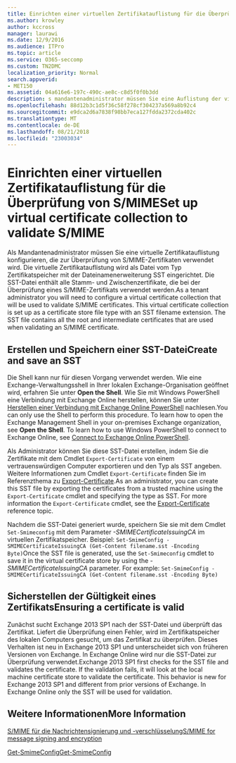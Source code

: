 ```yaml
---
title: Einrichten einer virtuellen Zertifikatauflistung für die Überprüfung von S/MIME
ms.author: krowley
author: kccross
manager: laurawi
ms.date: 12/9/2016
ms.audience: ITPro
ms.topic: article
ms.service: O365-seccomp
ms.custom: TN2DMC
localization_priority: Normal
search.appverid:
- MET150
ms.assetid: 04a616e6-197c-490c-ae8c-c8d5f0f0b3dd
description: s mandantenadministrator müssen Sie eine Auflistung der virtuellen Zertifikate konfigurieren, die zur Überprüfung von S/MIME-Zertifikaten verwendet werden.
ms.openlocfilehash: 88d12b3c1d5f36c58f278cf304237a569a8b92c4
ms.sourcegitcommit: e9dca2d6a7838f98bb7eca127fdda2372cda402c
ms.translationtype: MT
ms.contentlocale: de-DE
ms.lasthandoff: 08/21/2018
ms.locfileid: "23003034"
---
```

# <a name="set-up-virtual-certificate-collection-to-validate-smime"></a><span data-ttu-id="98e24-103">Einrichten einer virtuellen Zertifikatauflistung für die Überprüfung von S/MIME</span><span class="sxs-lookup"><span data-stu-id="98e24-103">Set up virtual certificate collection to validate S/MIME</span></span>

<span data-ttu-id="98e24-p101">Als Mandantenadministrator müssen Sie eine virtuelle Zertifikatauflistung konfigurieren, die zur Überprüfung von S/MIME-Zertifikaten verwendet wird. Die virtuelle Zertifikatauflistung wird als Datei vom Typ Zertifikatspeicher mit der Dateinamenerweiterung SST eingerichtet. Die SST-Datei enthält alle Stamm- und Zwischenzertifikate, die bei der Überprüfung eines S/MIME-Zertifikats verwendet werden.</span><span class="sxs-lookup"><span data-stu-id="98e24-p101">As a tenant administrator you will need to configure a virtual certificate collection that will be used to validate S/MIME certificates. This virtual certificate collection is set up as a certificate store file type with an SST filename extension. The SST file contains all the root and intermediate certificates that are used when validating an S/MIME certificate.</span></span>
  
## <a name="create-and-save-an-sst"></a><span data-ttu-id="98e24-107">Erstellen und Speichern einer SST-Datei</span><span class="sxs-lookup"><span data-stu-id="98e24-107">Create and save an SST</span></span>
<span data-ttu-id="98e24-108"><a name="sectionSection0"> </a></span><span class="sxs-lookup"><span data-stu-id="98e24-108"></span></span>

<span data-ttu-id="98e24-p102">Die Shell kann nur für diesen Vorgang verwendet werden. Wie eine Exchange-Verwaltungsshell in Ihrer lokalen Exchange-Organisation geöffnet wird, erfahren Sie unter **Open the Shell**. Wie Sie mit Windows PowerShell eine Verbindung mit Exchange Online herstellen, können Sie unter [Herstellen einer Verbindung mit Exchange Online PowerShell](https://go.microsoft.com/fwlink/p/?linkid=396554) nachlesen.</span><span class="sxs-lookup"><span data-stu-id="98e24-p102">You can only use the Shell to perform this procedure. To learn how to open the Exchange Management Shell in your on-premises Exchange organization, see **Open the Shell**. To learn how to use Windows PowerShell to connect to Exchange Online, see [Connect to Exchange Online PowerShell](https://go.microsoft.com/fwlink/p/?linkid=396554).</span></span>
  
<span data-ttu-id="98e24-p103">Als Administrator können Sie diese SST-Datei erstellen, indem Sie die Zertifikate mit dem Cmdlet  `Export-Certificate` von einem vertrauenswürdigen Computer exportieren und den Typ als SST angeben. Weitere Informationen zum Cmdlet  `Export-Certificate` finden Sie im Referenzthema zu [Export-Certificate](https://technet.microsoft.com/en-us/library/hh848628.aspx).</span><span class="sxs-lookup"><span data-stu-id="98e24-p103">As an administrator, you can create this SST file by exporting the certificates from a trusted machine using the  `Export-Certificate` cmdlet and specifying the type as SST. For more information the  `Export-Certificate` cmdlet, see the [Export-Certificate](https://technet.microsoft.com/en-us/library/hh848628.aspx) reference topic.</span></span> 
  
<span data-ttu-id="98e24-p104">Nachdem die SST-Datei generiert wurde, speichern Sie sie mit dem Cmdlet  `Set-Smimeconfig` mit dem Parameter  _-SMIMECertificateIssuingCA_ im virtuellen Zertifikatspeicher. Beispiel:  `Set-SmimeConfig -SMIMECertificateIssuingCA (Get-Content filename.sst -Encoding Byte)`</span><span class="sxs-lookup"><span data-stu-id="98e24-p104">Once the SST file is generated, use the  `Set-Smimeconfig` cmdlet to save it in the virtual certificate store by using the  _-SMIMECertificateIssuingCA_ parameter. For example:  `Set-SmimeConfig -SMIMECertificateIssuingCA (Get-Content filename.sst -Encoding Byte)`</span></span>
  
## <a name="ensuring-a-certificate-is-valid"></a><span data-ttu-id="98e24-116">Sicherstellen der Gültigkeit eines Zertifikats</span><span class="sxs-lookup"><span data-stu-id="98e24-116">Ensuring a certificate is valid</span></span>
<span data-ttu-id="98e24-117"><a name="sectionSection1"> </a></span><span class="sxs-lookup"><span data-stu-id="98e24-117"></span></span>

<span data-ttu-id="98e24-p105">Zunächst sucht Exchange 2013 SP1 nach der SST-Datei und überprüft das Zertifikat. Liefert die Überprüfung einen Fehler, wird im Zertifikatspeicher des lokalen Computers gesucht, um das Zertifikat zu überprüfen. Dieses Verhalten ist neu in Exchange 2013 SP1 und unterscheidet sich von früheren Versionen von Exchange. In Exchange Online wird nur die SST-Datei zur Überprüfung verwendet.</span><span class="sxs-lookup"><span data-stu-id="98e24-p105">Exchange 2013 SP1 first checks for the SST file and validates the certificate. If the validation fails, it will look at the local machine certificate store to validate the certificate. This behavior is new for Exchange 2013 SP1 and different from prior versions of Exchange. In Exchange Online only the SST will be used for validation.</span></span>
  
## <a name="more-information"></a><span data-ttu-id="98e24-122">Weitere Informationen</span><span class="sxs-lookup"><span data-stu-id="98e24-122">More Information</span></span>
<span data-ttu-id="98e24-123"><a name="sectionSection2"> </a></span><span class="sxs-lookup"><span data-stu-id="98e24-123"></span></span>

[<span data-ttu-id="98e24-124">S/MIME für die Nachrichtensignierung und -verschlüsselung</span><span class="sxs-lookup"><span data-stu-id="98e24-124">S/MIME for message signing and encryption</span></span>](s-mime-for-message-signing-and-encryption.md)
  
[<span data-ttu-id="98e24-125">Get-SmimeConfig</span><span class="sxs-lookup"><span data-stu-id="98e24-125">Get-SmimeConfig</span></span>](http://technet.microsoft.com/library/4b29fa89-0840-4fe9-8885-019fcef2e02b.aspx)
  

